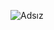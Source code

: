 ![Adsız](https://user-images.githubusercontent.com/33175670/99802078-197a0980-2b48-11eb-8fd9-3d4e64e255c7.png)
